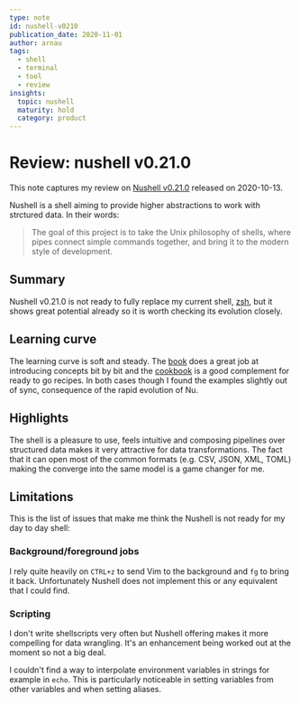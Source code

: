 ```yaml
---
type: note
id: nushell-v0210
publication_date: 2020-11-01
author: arnau
tags:
  - shell
  - terminal
  - tool
  - review
insights:
  topic: nushell
  maturity: hold
  category: product
---
```

# Review: nushell v0.21.0

This note captures my review on [Nushell v0.21.0](https://github.com/nushell/nushell/releases/tag/0.21.0) released on
2020-10-13.

<!-- body -->

Nushell is a shell aiming to provide higher abstractions to work with
strctured data. In their words:

> The goal of this project is to take the Unix philosophy of shells, where
> pipes connect simple commands together, and bring it to the modern style of
> development.

## Summary

Nushell v0.21.0 is not ready to fully replace my current shell, [zsh][], but
it shows great potential already so it is worth checking its evolution closely.

## Learning curve

The learning curve is soft and steady. The [book][nu_book] does a great job at
introducing concepts bit by bit and the [cookbook][nu_cookbook] is a good
complement for ready to go recipes. In both cases though I found the examples
slightly out of sync, consequence of the rapid evolution of Nu.

## Highlights

The shell is a pleasure to use, feels intuitive and composing pipelines over
structured data makes it very attractive for data transformations. The fact
that it can open most of the common formats (e.g. CSV, JSON, XML, TOML) making
the converge into the same model is a game changer for me.

## Limitations

This is the list of issues that make me think the Nushell is not ready for my
day to day shell:

### Background/foreground jobs

I rely quite heavily on `CTRL+z` to send Vim to the background and `fg` to
bring it back. Unfortunately Nushell does not implement this or any equivalent
that I could find.

### Scripting

I don't write shellscripts very often but Nushell offering makes it more
compelling for data wrangling. It's an enhancement being worked out at the
moment so not a big deal.

I couldn't find a way to interpolate environment variables in strings for
example in `echo`. This is particularly noticeable in setting variables from
other variables and when setting aliases.


[nu]: https://www.nushell.sh/
[nu_0210]: https://github.com/nushell/nushell/releases/tag/0.21.0
[nu_0210_release]: https://www.nushell.sh/blog/2020/10/13/nushell_0_21.html
[nu_book]: https://www.nushell.sh/book/
[nu_cookbook]: https://www.nushell.sh/cookbook/
[zsh]: https://www.zsh.org/
